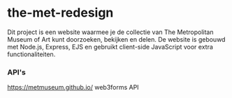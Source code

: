 # the-met-redesign
Dit project is een website waarmee je de collectie van The Metropolitan Museum of Art kunt doorzoeken, bekijken en delen. De website is gebouwd met Node.js, Express, EJS en gebruikt client-side JavaScript voor extra functionaliteiten.
### API's
https://metmuseum.github.io/
web3forms API
